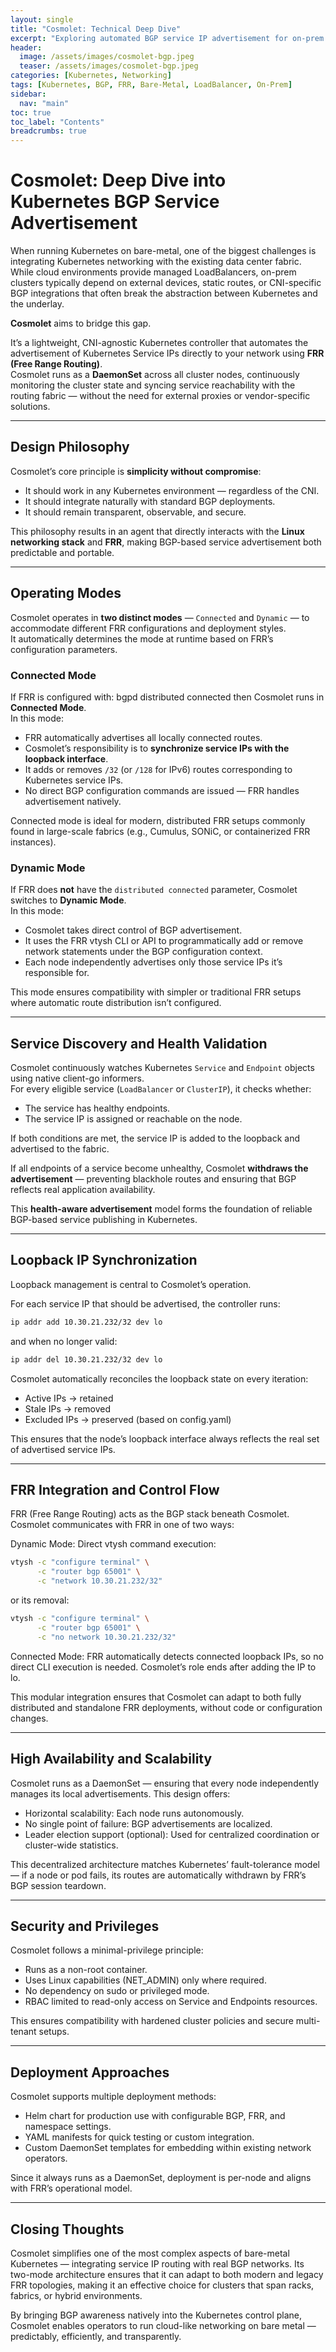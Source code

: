 ```yaml
---
layout: single
title: "Cosmolet: Technical Deep Dive"
excerpt: "Exploring automated BGP service IP advertisement for on-prem Kubernetes clusters using FRR."
header:
  image: /assets/images/cosmolet-bgp.jpeg
  teaser: /assets/images/cosmolet-bgp.jpeg
categories: [Kubernetes, Networking]
tags: [Kubernetes, BGP, FRR, Bare-Metal, LoadBalancer, On-Prem]
sidebar:
  nav: "main"
toc: true
toc_label: "Contents"
breadcrumbs: true
---
```


# Cosmolet: Deep Dive into Kubernetes BGP Service Advertisement

When running Kubernetes on bare-metal, one of the biggest challenges is integrating Kubernetes networking with the existing data center fabric.  
While cloud environments provide managed LoadBalancers, on-prem clusters typically depend on external devices, static routes, or CNI-specific BGP integrations that often break the abstraction between Kubernetes and the underlay.

**Cosmolet** aims to bridge this gap.

It’s a lightweight, CNI-agnostic Kubernetes controller that automates the advertisement of Kubernetes Service IPs directly to your network using **FRR (Free Range Routing)**.  
Cosmolet runs as a **DaemonSet** across all cluster nodes, continuously monitoring the cluster state and syncing service reachability with the routing fabric — without the need for external proxies or vendor-specific solutions.

---

## Design Philosophy

Cosmolet’s core principle is **simplicity without compromise**:
- It should work in any Kubernetes environment — regardless of the CNI.
- It should integrate naturally with standard BGP deployments.
- It should remain transparent, observable, and secure.

This philosophy results in an agent that directly interacts with the **Linux networking stack** and **FRR**, making BGP-based service advertisement both predictable and portable.

---

## Operating Modes

Cosmolet operates in **two distinct modes** — `Connected` and `Dynamic` — to accommodate different FRR configurations and deployment styles.  
It automatically determines the mode at runtime based on FRR’s configuration parameters.

### Connected Mode
If FRR is configured with: bgpd distributed connected
then Cosmolet runs in **Connected Mode**.  
In this mode:
- FRR automatically advertises all locally connected routes.
- Cosmolet’s responsibility is to **synchronize service IPs with the loopback interface**.
- It adds or removes `/32` (or `/128` for IPv6) routes corresponding to Kubernetes service IPs.
- No direct BGP configuration commands are issued — FRR handles advertisement natively.

Connected mode is ideal for modern, distributed FRR setups commonly found in large-scale fabrics (e.g., Cumulus, SONiC, or containerized FRR instances).

### Dynamic Mode
If FRR does **not** have the `distributed connected` parameter, Cosmolet switches to **Dynamic Mode**.  
In this mode:
- Cosmolet takes direct control of BGP advertisement.
- It uses the FRR vtysh CLI or API to programmatically add or remove network statements under the BGP configuration context.
- Each node independently advertises only those service IPs it’s responsible for.

This mode ensures compatibility with simpler or traditional FRR setups where automatic route distribution isn’t configured.

---

## Service Discovery and Health Validation

Cosmolet continuously watches Kubernetes `Service` and `Endpoint` objects using native client-go informers.  
For every eligible service (`LoadBalancer` or `ClusterIP`), it checks whether:
- The service has healthy endpoints.
- The service IP is assigned or reachable on the node.

If both conditions are met, the service IP is added to the loopback and advertised to the fabric.

If all endpoints of a service become unhealthy, Cosmolet **withdraws the advertisement** — preventing blackhole routes and ensuring that BGP reflects real application availability.

This **health-aware advertisement** model forms the foundation of reliable BGP-based service publishing in Kubernetes.

---

## Loopback IP Synchronization

Loopback management is central to Cosmolet’s operation.

For each service IP that should be advertised, the controller runs:
```bash
ip addr add 10.30.21.232/32 dev lo 
```
and when no longer valid:
```bash
ip addr del 10.30.21.232/32 dev lo 
```
Cosmolet automatically reconciles the loopback state on every iteration:

- Active IPs → retained
- Stale IPs → removed
- Excluded IPs → preserved (based on config.yaml)

This ensures that the node’s loopback interface always reflects the real set of advertised service IPs.

---
## FRR Integration and Control Flow

FRR (Free Range Routing) acts as the BGP stack beneath Cosmolet.
Cosmolet communicates with FRR in one of two ways:

Dynamic Mode:
Direct vtysh command execution:
```bash
vtysh -c "configure terminal" \
      -c "router bgp 65001" \
      -c "network 10.30.21.232/32"
```
or its removal:
```bash
vtysh -c "configure terminal" \
      -c "router bgp 65001" \
      -c "no network 10.30.21.232/32"
```
Connected Mode:
FRR automatically detects connected loopback IPs, so no direct CLI execution is needed. Cosmolet’s role ends after adding the IP to lo.

This modular integration ensures that Cosmolet can adapt to both fully distributed and standalone FRR deployments, without code or configuration changes.

---
## High Availability and Scalability

Cosmolet runs as a DaemonSet — ensuring that every node independently manages its local advertisements.
This design offers:

- Horizontal scalability: Each node runs autonomously.
- No single point of failure: BGP advertisements are localized.
- Leader election support (optional): Used for centralized coordination or cluster-wide statistics.

This decentralized architecture matches Kubernetes’ fault-tolerance model — if a node or pod fails, its routes are automatically withdrawn by FRR’s BGP session teardown.

---
## Security and Privileges

Cosmolet follows a minimal-privilege principle:

- Runs as a non-root container.
- Uses Linux capabilities (NET_ADMIN) only where required.
- No dependency on sudo or privileged mode.
- RBAC limited to read-only access on Service and Endpoints resources.

This ensures compatibility with hardened cluster policies and secure multi-tenant setups.

---

## Deployment Approaches

Cosmolet supports multiple deployment methods:

- Helm chart for production use with configurable BGP, FRR, and namespace settings.
- YAML manifests for quick testing or custom integration.
- Custom DaemonSet templates for embedding within existing network operators.

Since it always runs as a DaemonSet, deployment is per-node and aligns with FRR’s operational model.

---

## Closing Thoughts

Cosmolet simplifies one of the most complex aspects of bare-metal Kubernetes — integrating service IP routing with real BGP networks.
Its two-mode architecture ensures that it can adapt to both modern and legacy FRR topologies, making it an effective choice for clusters that span racks, fabrics, or hybrid environments.

By bringing BGP awareness natively into the Kubernetes control plane, Cosmolet enables operators to run cloud-like networking on bare metal — predictably, efficiently, and transparently.